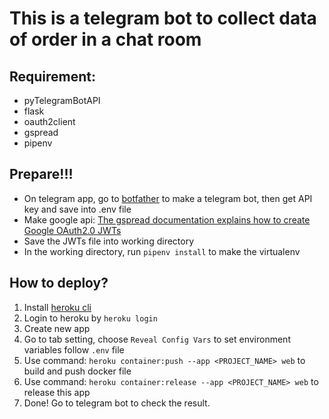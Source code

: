 # This is a telegram bot to collect data of order in a chat room

## Requirement:
* pyTelegramBotAPI
* flask
* oauth2client
* gspread
* pipenv

## Prepare!!!
* On telegram app, go to [botfather](https://telegram.me/BotFather) to make a telegram bot, then get API key and save into .env file
* Make google api: [The gspread documentation explains how to create Google OAuth2.0 JWTs](http://gspread.readthedocs.org/en/latest/oauth2.html)
* Save the JWTs file into working directory
* In the working directory, run `pipenv install` to make the virtualenv


## How to deploy?
1. Install [heroku cli](https://devcenter.heroku.com/articles/heroku-cli)
2. Login to heroku by `heroku login`
3. Create new app
4. Go to tab setting, choose `Reveal Config Vars` to set environment variables follow ``.env`` file
5. Use command: `heroku container:push --app <PROJECT_NAME> web` to build and push docker file
6. Use command: `heroku container:release --app <PROJECT_NAME> web` to release this app
7. Done! Go to telegram bot to check the result.
